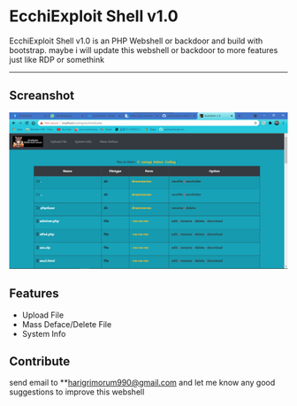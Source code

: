# EcchiExploit Shell v1.0

EcchiExploit Shell v1.0 is an PHP Webshell or backdoor and build with bootstrap. maybe i will update this webshell or backdoor to more features just like RDP or somethink

---

## Screanshot
![ecchi](https://raw.githubusercontent.com/dmzhari/ecchi-shell/main/image.png "Home Shell")

## Features
- Upload File
- Mass Deface/Delete File
- System Info

## Contribute
send email to **harigrimorum990@gmail.com and let me know any good suggestions to improve this webshell
